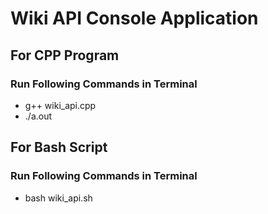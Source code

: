 # Wiki API Console Application

## For CPP Program

### Run Following Commands in Terminal

- g++ wiki_api.cpp
- ./a.out


## For Bash Script

### Run Following Commands in Terminal

- bash wiki_api.sh

